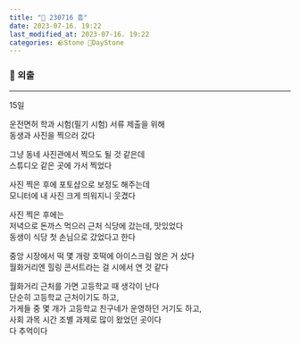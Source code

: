 ```yaml
---
title: "🌱 230716 흠"
date: 2023-07-16. 19:22
last_modified_at: 2023-07-16. 19:22
categories: 🪨Stone 🌱DayStone
---
```


### 🗿 외출

---

15일  

운전면허 학과 시험(필기 시험) 서류 제출을 위해  
동생과 사진을 찍으러 갔다

그냥 동네 사진관에서 찍으도 될 것 같은데  
스튜디오 같은 곳에 가서 찍었다  

사진 찍은 후에 포토샵으로 보정도 해주는데  
모니터에 내 사진 크게 띄워지니 웃겼다  

사진 찍은 후에는  
저녁으로 돈까스 먹으러 근처 식당에 갔는데, 맛있었다  
동생이 식당 첫 손님으로 갔었다고 한다  

중앙 시장에서 떡 몇 개랑 호떡에 아이스크림 얹은 거 샀다  
월화거리엔 힐링 콘서트라는 걸 시에서 연 것 같다  

월화거리 근처를 가면 고등학교 때 생각이 난다  
단순히 고등학교 근처이기도 하고,  
가게들 중 몇 개가 고등학교 친구네가 운영하던 거기도 하고,  
사회 과목 시간 조별 과제로 많이 왔었던 곳이다  
다 추억이다  
